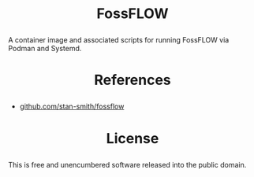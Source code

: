 <!-- This is free and unencumbered software released into the public domain -->

# <p align=center>FossFLOW

A container image and associated scripts for running FossFLOW via
Podman and Systemd.

# <p align=center>References

- [github.com/stan-smith/fossflow](https://github.com/stan-smith/fossflow)

# <p align=center>License

This is free and unencumbered software released into the public domain.
